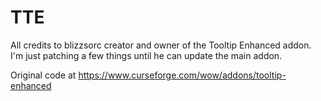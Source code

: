 # TTE

All credits to blizzsorc creator and owner of the Tooltip Enhanced addon. I'm just patching a few things until he can update the main addon.


Original code at https://www.curseforge.com/wow/addons/tooltip-enhanced

